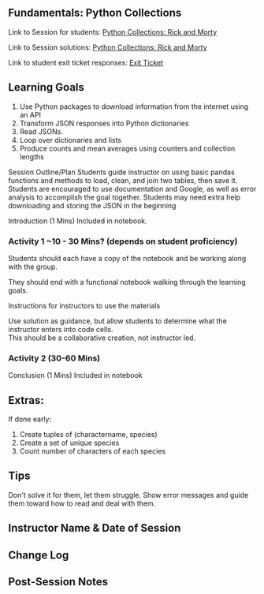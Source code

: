 ## Fundamentals: Python Collections

Link to Session for students: [Python Collections: Rick and Morty](https://github.com/learn-co-students/FLEX-fundamentals-students/blob/main/Python/Python_collections/student_python_collections_practice.ipynb)

Link to Session solutions: [Python Collections: Rick and Morty](https://github.com/flatiron-school/FLEX-fundamentals-instructors/blob/main/Python/Python_collections/solutions_python_collections_practice.ipynb)

Link to student exit ticket responses: [Exit Ticket](https://docs.google.com/forms/d/1q5DiWQPlEMlcxSzJeNnvuw0T2dj9FYfLoif6r4Yl3dM/edit?usp=sharing)

## Learning Goals
1. Use Python packages to download information from the internet using an API
2. Transform JSON responses into Python dictionaries
3. Read JSONs.
4. Loop over dictionaries and lists
5. Produce counts and mean averages using counters and collection lengths


Session Outline/Plan
Students guide instructor on using basic pandas functions and methods to load, clean, and join two tables, then save it.
Students are encouraged to use documentation and Google, as well as error analysis to accomplish the goal together.
Students may need extra help downloading and storing the JSON in the beginning

Introduction (1 Mins)
Included in notebook.

### Activity 1 ~10 - 30 Mins? (depends on student proficiency)

Students should each have a copy of the notebook and be working along with the group.  

They should end with a functional notebook walking through the learning goals.  

Instructions for instructors to use the materials

Use solution as guidance, but allow students to determine what the instructor enters into code cells.  
This should be a collaborative creation, not instructor led.


### Activity 2 (30-60 Mins)

Conclusion (1 Mins)
Included in notebook

## Extras: 
If done early:
1. Create tuples of (charactername, species)
2. Create a set of unique species
3. Count number of characters of each species

## Tips
Don't solve it for them, let them struggle.  Show error messages and guide them toward how to read and deal with them.

## Instructor Name & Date of Session



## Change Log

## Post-Session Notes

